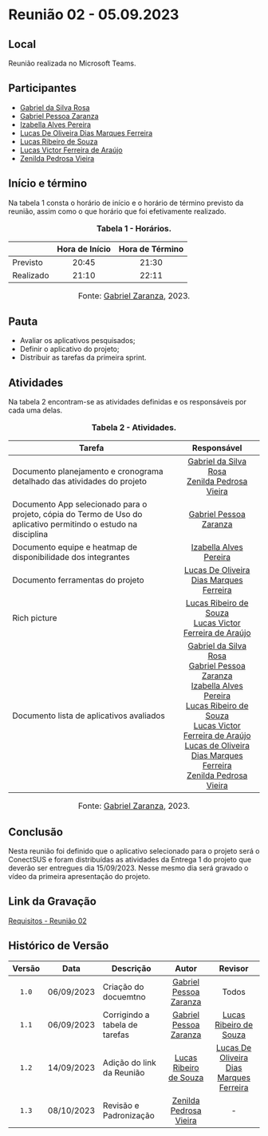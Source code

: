 # Reunião 02 - 05.09.2023

## Local

Reunião realizada no Microsoft Teams.

## Participantes

* [Gabriel da Silva Rosa](https://github.com/gabrielrosa09)
* [Gabriel Pessoa Zaranza](https://github.com/GZaranza)
* [Izabella Alves Pereira](https://github.com/izabellaalves)
* [Lucas De Oliveira Dias Marques Ferreira](https://github.com/LucasOliveiraDiasMarquesFerreira)
* [Lucas Ribeiro de Souza](https://github.com/lucassouzs)
* [Lucas Victor Ferreira de Araújo](https://github.com/Lucas13032003)
* [Zenilda Pedrosa Vieira](https://github.com/zenildavieira)
  
## Início e término

Na tabela 1 consta o horário de início e o horário de término previsto da reunião, assim como o que horário que foi efetivamente realizado.

<div align="center">
<font size="3"><p style="text-align: center"><b>Tabela 1 - Horários.</b></p></font>
</div>

|               | Hora de Início   | Hora de Término   |
| ------------- | :--------------: | :---------------: |
| Previsto      |      20:45       |      21:30        |
| Realizado     |      21:10       |      22:11        |

<div align="center">
<font size="3"><p style="text-align: center">Fonte: <a href="https://github.com/GZaranza">Gabriel Zaranza</a>, 2023.</p></font>
</div>


## Pauta

* Avaliar os aplicativos pesquisados;
* Definir o aplicativo do projeto;
* Distribuir as tarefas da primeira sprint.

## Atividades

Na tabela 2 encontram-se as atividades definidas e os responsáveis por cada uma delas.

<div align="center">
<font size="3"><p style="text-align: center"><b>Tabela 2 - Atividades.</b></p></font>
</div>

|Tarefa                                          |Responsável                    |
|------------------------------------------------|:-----------------------------:|
|Documento planejamento e cronograma detalhado das atividades do projeto|[Gabriel da Silva Rosa](https://github.com/gabrielrosa09) <br> [Zenilda Pedrosa Vieira](https://github.com/zenildavieira) |
|Documento App selecionado para o projeto, cópia do Termo de Uso do aplicativo permitindo o estudo na disciplina |[Gabriel Pessoa Zaranza](https://github.com/GZaranza)                 |
|Documento equipe e heatmap de disponibilidade dos integrantes|[Izabella Alves Pereira](https://github.com/izabellaalves)                  |
|Documento ferramentas do projeto|[Lucas De Oliveira Dias Marques Ferreira](https://github.com/LucasOliveiraDiasMarquesFerreira) |
|Rich picture|[Lucas Ribeiro de Souza](https://github.com/lucassouzs) <br> [Lucas Victor Ferreira de Araújo](https://github.com/Lucas13032003)|
|Documento lista de aplicativos avaliados|[Gabriel da Silva Rosa](https://github.com/gabrielrosa09)  <br>  [Gabriel Pessoa Zaranza](https://github.com/GZaranza) <br>  [Izabella Alves Pereira](https://github.com/izabellaalves) <br>  [Lucas Ribeiro de Souza](https://github.com/lucassouzs) <br>  [Lucas Victor Ferreira de Araújo](https://github.com/Lucas13032003) <br> [Lucas de Oliveira Dias Marques Ferreira](https://github.com/LucasOliveiraDiasMarquesFerreira) <br> [Zenilda Pedrosa Vieira](https://github.com/zenildavieira) |

<div align="center">
<font size="3"><p style="text-align: center">Fonte: <a href="https://github.com/GZaranza">Gabriel Zaranza</a>, 2023.</p></font>
</div>

## Conclusão

Nesta reunião foi definido que o aplicativo selecionado para o projeto será o ConectSUS e foram distribuídas as atividades da Entrega 1 do projeto que deverão ser entregues dia 15/09/2023. Nesse mesmo dia será gravado o vídeo da primeira apresentação do projeto.

## Link da Gravação

[Requisitos - Reunião 02](https://youtu.be/o_ZmxJCo8qo)

## Histórico de Versão

|Versão|Data|Descrição|Autor|Revisor|
|:----:|----|---------|:-----:|:-------:|
|`1.0`|06/09/2023|Criação do docuemtno|[Gabriel Pessoa Zaranza](https://github.com/GZaranza)|Todos|
|`1.1`|06/09/2023|Corrigindo a tabela de tarefas|[Gabriel Pessoa Zaranza](https://github.com/GZaranza)|[Lucas Ribeiro de Souza](https://github.com/lucassouzs)|
|`1.2`|14/09/2023|Adição do link da Reunião|[Lucas Ribeiro de Souza](https://github.com/lucassouzs)|[Lucas De Oliveira Dias Marques Ferreira](https://github.com/LucasOliveiraDiasMarquesFerreira)|
|`1.3`|08/10/2023| Revisão e Padronização | [Zenilda Pedrosa Vieira](https://github.com/zenildavieira) | - |
